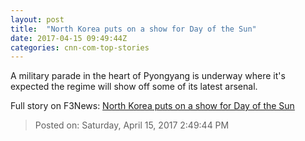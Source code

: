 ```yaml
---
layout: post
title:  "North Korea puts on a show for Day of the Sun"
date: 2017-04-15 09:49:44Z
categories: cnn-com-top-stories
---
```


A military parade in the heart of Pyongyang is underway where it's expected the regime will show off some of its latest arsenal.


Full story on F3News: [North Korea puts on a show for Day of the Sun](http://www.f3nws.com/n/cAR3s)

> Posted on: Saturday, April 15, 2017 2:49:44 PM
